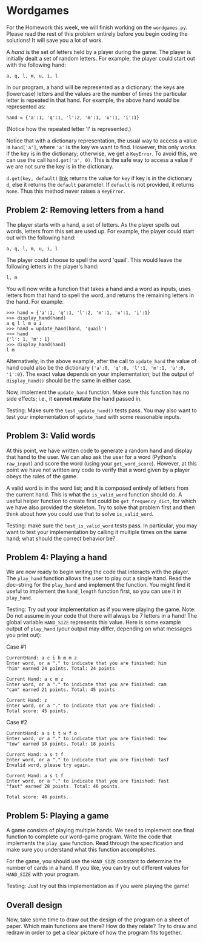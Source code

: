 
# Wordgames

For the Homework this week, we will finish working on the `wordgames.py`. Please 
read the rest of this problem entirely before you begin coding the solutions! It 
will save you a lot of work.

A *hand* is the set of letters held by a player during the game. The player is
initially dealt a set of random letters. For example, the player could start
out with the following hand:

    a, q, l, m, u, i, l

In our program, a hand will be represented as a dictionary: the keys are
(lowercase) letters and the values are the number of times the particular
letter is repeated in that hand. For example, the above hand would be
represented as:

    hand = {'a':1, 'q':1, 'l':2, 'm':1, 'u':1, 'i':1}

(Notice how the repeated letter 'l' is represented.)

Notice that with a dictionary representation, the usual way to access a value
is `hand['a']`, where `'a'` is the key we want to find. However, this only
works if the key is in the dictionary; otherwise, we get a `KeyError`. To avoid
this, we can use the call `hand.get('a', 0)`. This is the safe way to access a
value if we are not sure the key is in the dictionary.

`d.get(key, default)` [link](https://docs.python.org/2/library/stdtypes.html#dict.get) 
returns the value for `key` if key is in the dictionary `d`, else it returns the 
`default` parameter. If `default` is not provided, it returns `None`. Thus this 
method never raises a `KeyError`.

## Problem 2: Removing letters from a hand

The player starts with a hand, a set of letters. As the player spells out
words, letters from this set are used up. For example, the player could start
out with the following hand:

    a, q, l, m, u, i, l

The player could choose to spell the word 'quail'. This would leave
the following letters in the player's hand:

    l, m

You will now write a function that takes a hand and a word as inputs, uses
letters from that hand to spell the word, and returns the remaining letters in
the hand. For example:

    >>> hand = {'a':1, 'q':1, 'l':2, 'm':1, 'u':1, 'i':1}
    >>> display_hand(hand)
    a q l l m u i
    >>> hand = update_hand(hand, 'quail')
    >>> hand
    {'l': 1, 'm': 1}
    >>> display_hand(hand)
    l m

Alternatively, in the above example, after the call to `update_hand` the value
of hand could also be the dictionary `{'a':0, 'q':0, 'l':1, 'm':1, 'u':0, 'i':0}`.
The exact value depends on your implementation; but the output of
`display_hand()` should be the same in either case.

Now, implement the `update_hand` function. Make sure this function has no side
effects; i.e., it **cannot mutate** the hand passed in.

Testing: Make sure the `test_update_hand()` tests pass. You may also want to
test your implementation of `update_hand` with some reasonable inputs.

## Problem 3: Valid words

At this point, we have written code to generate a random hand and display that
hand to the user. We can also ask the user for a word (Python's `raw_input`)
and score the word (using your `get_word_score`). However, at this point we
have not written any code to verify that a word given by a player obeys the
rules of the game.

A valid word is in the word list; and it is composed entirely of
letters from the current hand. This is what the `is_valid_word` function should 
do. A useful helper function to create first could be `get_frequency_dict`, for 
which we have also provided the skeleton. Try to solve that problem first and 
then think about how you could use that to solve `is_valid_word`.

Testing: make sure the `test_is_valid_word` tests pass. In particular, you may
want to test your implementation by calling it multiple times on the same hand;
what should the correct behavior be?

## Problem 4: Playing a hand

We are now ready to begin writing the code that interacts with the player. The 
`play_hand` function allows the user to play out a single hand. Read the
doc-string for the `play_hand` and implement the function. You might find it 
useful to implement the `hand_length` function first, so you can use it in 
`play_hand`.

Testing: Try out your implementation as if you were playing the game. Note: Do
not assume in your code that there will always be 7 letters in a hand! The
global variable `HAND_SIZE` represents this value. Here is some example output
of `play_hand` (your output may differ, depending on what messages you print
out):

Case #1

    CurrentHand: a c i h m m z
    Enter word, or a "." to indicate that you are finished: him
    "him" earned 24 points. Total: 24 points
    
    Current Hand: a c m z
    Enter word, or a "." to indicate that you are finished: cam
    "cam" earned 21 points. Total: 45 points
    
    Current Hand: z
    Enter word, or a "." to indicate that you are finished: .
    Total score: 45 points.

Case #2

    CurrentHand: a s t t w f o
    Enter word, or a "." to indicate that you are finished: tow
    "tow" earned 18 points. Total: 18 points

    Current Hand: a s t f
    Enter word, or a "." to indicate that you are finished: tasf
    Invalid word, please try again.

    Current Hand: a s t f
    Enter word, or a "." to indicate that you are finished: fast
    "fast" earned 28 points. Total: 46 points.

    Total score: 46 points.

## Problem 5: Playing a game

A game consists of playing multiple hands. We need to implement one final
function to complete our word-game program. Write the code that implements the
`play_game` function. Read through the specification and make sure you
understand what this function accomplishes.

For the game, you should use the `HAND_SIZE` constant to determine the number
of cards in a hand. If you like, you can try out different values for
`HAND_SIZE` with your program.

Testing: Just try out this implementation as if you were playing the game!

## Overall design

Now, take some time to draw out the design of the program on a sheet of paper.
Which main functions are there? How do they relate? Try to draw and redraw in
order to get a clear picture of how the program fits together.

